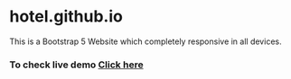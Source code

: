 # hotel.github.io
This is a Bootstrap 5 Website which completely responsive in all devices.
### To check live demo [Click here](https://ahsanwebengr.github.io/hotel.github.io/)
